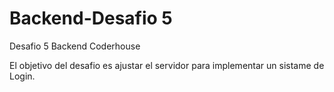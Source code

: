 # Backend-Desafio 5
Desafio 5 Backend Coderhouse

El objetivo del desafio es ajustar el servidor para implementar un sistame de Login.
